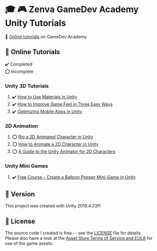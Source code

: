 # :mortar_board: :video_game: Zenva GameDev Academy Unity Tutorials

:link: [Online tutorials][tutorials] on GameDev Academy

## :beginner: Online Tutorials

:heavy_check_mark: Completed  
:o: Incomplete

### Unity 3D Tutorials

1. :heavy_check_mark: [How to Use Materials in Unity](https://gamedevacademy.org/how-to-use-materials-in-unity/)
2. :heavy_check_mark: [How to Improve Game Feel in Three Easy Ways](https://gamedevacademy.org/game-feel-tutorial/)
3. :heavy_check_mark: [Optimizing Mobile Apps in Unity](https://gamedevacademy.org/unity-optimization-tutorial/)

### 2D Animation

1. :o: [Rig a 2D Animated Character in Unity](https://gamedevacademy.org/rig-a-2d-animated-character-in-unity/)
2. :o: [How to Animate a 2D Character in Unity](https://gamedevacademy.org/how-to-animate-a-2d-character-in-unity/)
3. :o: [A Guide to the Unity Animator for 2D Characters](https://gamedevacademy.org/a-guide-to-the-unity-animator-for-2d-characters/)

### Unity Mini Games

1. :heavy_check_mark: [Free Course – Create a Balloon Popper Mini-Game in Unity](https://gamedevacademy.org/unity-minigame-tutorial/)

## :memo: Version

This project was created with Unity 2019.4.33f1

## :page_with_curl: License

The source code I created is free -- see the [LICENSE](UNLICENSE) file for details.  
Please also have a look at the [Asset Store Terms of Service and EULA](https://unity3d.com/legal/as_terms) for use of the game assets.

[tutorials]: https://gamedevacademy.org/category/unity-tutorials/
